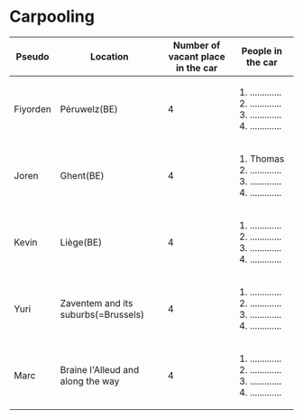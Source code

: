# Carpooling #

Pseudo       | Location      | Number of vacant place in the car | People in the car | 
------------ | ------------- | --------------------------------- | ------------------| 
Fiyorden     | Péruwelz(BE)  | 4                                 |  <ol><li>.............</li><li>.............</li><li>.............</li><li>.............</li></ol>|   
Joren        | Ghent(BE)     | 4                                 |  <ol><li>Thomas</li><li>.............</li><li>.............</li><li>.............</li></ol>|   
Kevin        | Liège(BE)     | 4                                 |  <ol><li>.............</li><li>.............</li><li>.............</li><li>.............</li></ol>|   
Yuri        | Zaventem and its suburbs(=Brussels)      | 4       | <ol><li>.............</li><li>.............</li><li>.............</li><li>.............</li></ol>
Marc        | Braine l'Alleud and along the way      | 4       | <ol><li>.............</li><li>.............</li><li>.............</li><li>.............</li></ol>
